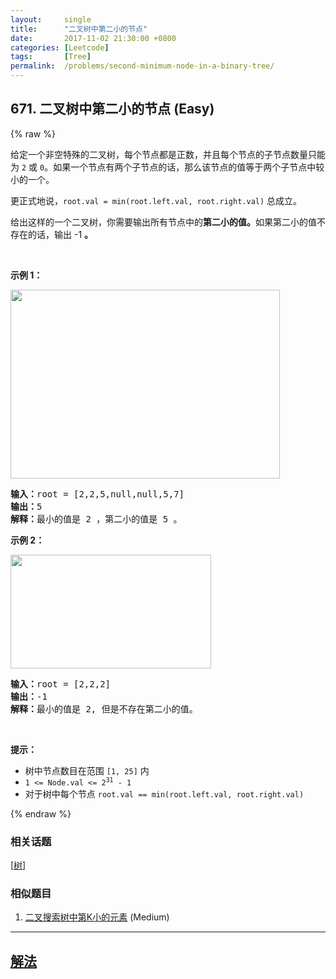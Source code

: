```yaml
---
layout:     single
title:      "二叉树中第二小的节点"
date:       2017-11-02 21:30:00 +0800
categories: [Leetcode]
tags:       [Tree]
permalink:  /problems/second-minimum-node-in-a-binary-tree/
---
```


## 671. 二叉树中第二小的节点 (Easy)

{% raw %}

<p>给定一个非空特殊的二叉树，每个节点都是正数，并且每个节点的子节点数量只能为 <code>2</code> 或 <code>0</code>。如果一个节点有两个子节点的话，那么该节点的值等于两个子节点中较小的一个。</p>

<p>更正式地说，<code>root.val = min(root.left.val, root.right.val)</code> 总成立。</p>

<p>给出这样的一个二叉树，你需要输出所有节点中的<strong>第二小的值。</strong>如果第二小的值不存在的话，输出 -1 <strong>。</strong></p>

<p> </p>

<p><strong>示例 1：</strong></p>
<img alt="" src="https://assets.leetcode.com/uploads/2020/10/15/smbt1.jpg" style="width: 431px; height: 302px;" />
<pre>
<strong>输入：</strong>root = [2,2,5,null,null,5,7]
<strong>输出：</strong>5
<strong>解释：</strong>最小的值是 2 ，第二小的值是 5 。
</pre>

<p><strong>示例 2：</strong></p>
<img alt="" src="https://assets.leetcode.com/uploads/2020/10/15/smbt2.jpg" style="width: 321px; height: 182px;" />
<pre>
<strong>输入：</strong>root = [2,2,2]
<strong>输出：</strong>-1
<strong>解释：</strong>最小的值是 2, 但是不存在第二小的值。
</pre>

<p> </p>

<p><strong>提示：</strong></p>

<ul>
	<li>树中节点数目在范围 <code>[1, 25]</code> 内</li>
	<li><code>1 <= Node.val <= 2<sup>31</sup> - 1</code></li>
	<li>对于树中每个节点 <code>root.val == min(root.left.val, root.right.val)</code></li>
</ul>

{% endraw %}

### 相关话题
  [[树](https://github.com/openset/leetcode/tree/master/tag/tree/README.md)]

### 相似题目
  1. [二叉搜索树中第K小的元素](/problems/kth-smallest-element-in-a-bst) (Medium)

---

## [解法](https://github.com/openset/leetcode/tree/master/problems/second-minimum-node-in-a-binary-tree)
